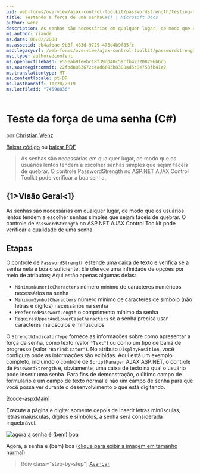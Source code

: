 ```yaml
---
uid: web-forms/overview/ajax-control-toolkit/passwordstrength/testing-the-strength-of-a-password-cs
title: Testando a força de uma senhaC#() | Microsoft Docs
author: wenz
description: As senhas são necessárias em qualquer lugar, de modo que os usuários lentos tendem a escolher senhas simples que sejam fáceis de quebrar. O controle PasswordStrength no ASP. N...
ms.author: riande
ms.date: 06/02/2008
ms.assetid: cb4afbae-9b8f-483d-9729-476d4b9f85fc
msc.legacyurl: /web-forms/overview/ajax-control-toolkit/passwordstrength/testing-the-strength-of-a-password-cs
msc.type: authoredcontent
ms.openlocfilehash: e55eab9feebc18f39dd40c59cfb423208296b6c5
ms.sourcegitcommit: 22fbd8863672c4ad6693b8388ad5c8e753fb41a2
ms.translationtype: MT
ms.contentlocale: pt-BR
ms.lasthandoff: 11/28/2019
ms.locfileid: "74598836"
---
```

# <a name="testing-the-strength-of-a-password-c"></a>Teste da força de uma senha (C#)

por [Christian Wenz](https://github.com/wenz)

[Baixar código](https://download.microsoft.com/download/9/3/f/93f8daea-bebd-4821-833b-95205389c7d0/PasswordStrength0.cs.zip) ou [baixar PDF](https://download.microsoft.com/download/2/d/c/2dc10e34-6983-41d4-9c08-f78f5387d32b/passwordstrength0CS.pdf)

> As senhas são necessárias em qualquer lugar, de modo que os usuários lentos tendem a escolher senhas simples que sejam fáceis de quebrar. O controle PasswordStrength no ASP.NET AJAX Control Toolkit pode verificar a boa senha.

## <a name="overview"></a>{1&gt;Visão Geral&lt;1}

As senhas são necessárias em qualquer lugar, de modo que os usuários lentos tendem a escolher senhas simples que sejam fáceis de quebrar. O controle de `PasswordStrength` no ASP.NET AJAX Control Toolkit pode verificar a qualidade de uma senha.

## <a name="steps"></a>Etapas

O controle de `PasswordStrength` estende uma caixa de texto e verifica se a senha nela é boa o suficiente. Ele oferece uma infinidade de opções por meio de atributos; Aqui estão apenas algumas delas:

- `MinimumNumericCharacters` número mínimo de caracteres numéricos necessários na senha
- `MinimumSymbolCharacters` número mínimo de caracteres de símbolo (não letras e dígitos) necessários na senha
- `PreferredPasswordLength` o comprimento mínimo da senha
- `RequiresUpperAndLowerCaseCharacters` se a senha precisa usar caracteres maiúsculos e minúsculos

O `StrengthIndicatorType` fornece as informações sobre como apresentar a força da senha, como texto (valor `"Text"`) ou como um tipo de barra de progresso (valor `"BarIndicator"`). No atributo `DisplayPosition`, você configura onde as informações são exibidas. Aqui está um exemplo completo, incluindo o controle de `ScriptManager` AJAX ASP.NET, o controle de `PasswordStrength` e, obviamente, uma caixa de texto na qual o usuário pode inserir uma senha. Para fins de demonstração, o último campo de formulário é um campo de texto normal e não um campo de senha para que você possa ver durante o desenvolvimento o que está digitando.

[!code-aspx[Main](testing-the-strength-of-a-password-cs/samples/sample1.aspx)]

Execute a página e digite: somente depois de inserir letras minúsculas, letras maiúsculas, dígitos e símbolos, a senha será considerada inquebrável.

[![agora a senha é (bem) boa](testing-the-strength-of-a-password-cs/_static/image2.png)](testing-the-strength-of-a-password-cs/_static/image1.png)

Agora, a senha é (bem) boa ([clique para exibir a imagem em tamanho normal](testing-the-strength-of-a-password-cs/_static/image3.png))

> [!div class="step-by-step"]
> [Avançar](testing-the-strength-of-a-password-vb.md)
